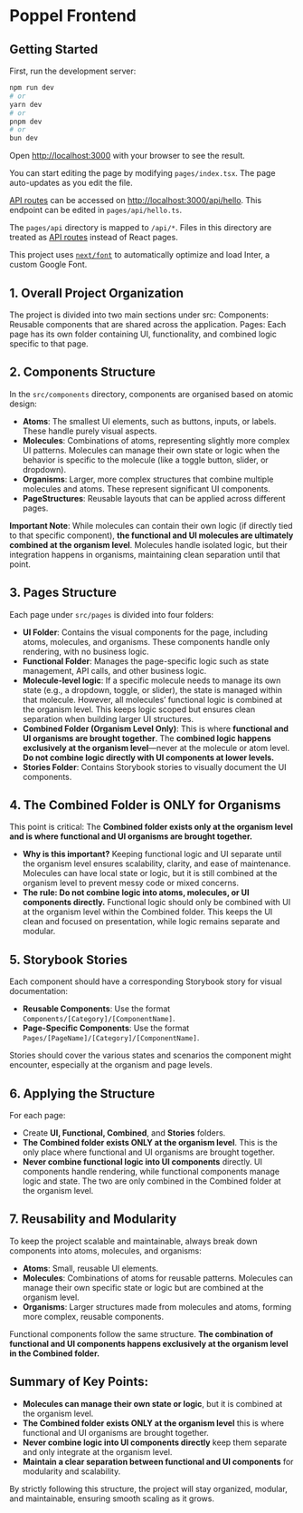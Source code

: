 # Poppel Frontend

## Getting Started

First, run the development server:

```bash
npm run dev
# or
yarn dev
# or
pnpm dev
# or
bun dev
```

Open [http://localhost:3000](http://localhost:3000) with your browser to see the result.

You can start editing the page by modifying `pages/index.tsx`. The page auto-updates as you edit the file.

[API routes](https://nextjs.org/docs/api-routes/introduction) can be accessed on [http://localhost:3000/api/hello](http://localhost:3000/api/hello). This endpoint can be edited in `pages/api/hello.ts`.

The `pages/api` directory is mapped to `/api/*`. Files in this directory are treated as [API routes](https://nextjs.org/docs/api-routes/introduction) instead of React pages.

This project uses [`next/font`](https://nextjs.org/docs/basic-features/font-optimization) to automatically optimize and load Inter, a custom Google Font.

## **1. Overall Project Organization**
The project is divided into two main sections under src:
Components: Reusable components that are shared across the application.
Pages: Each page has its own folder containing UI, functionality, and combined logic specific to that page.

## **2. Components Structure**
In the `src/components` directory, components are organised based on atomic design:
- **Atoms**: The smallest UI elements, such as buttons, inputs, or labels. These handle purely visual aspects.
- **Molecules**: Combinations of atoms, representing slightly more complex UI patterns. Molecules can manage their own state or logic when the behavior is specific to the molecule (like a toggle button, slider, or dropdown).
- **Organisms**: Larger, more complex structures that combine multiple molecules and atoms. These represent significant UI components.
- **PageStructures**: Reusable layouts that can be applied across different pages.

**Important Note**: While molecules can contain their own logic (if directly tied to that specific component), **the functional and UI molecules are ultimately combined at the organism level**. Molecules handle isolated logic, but their integration happens in organisms, maintaining clean separation until that point.


## **3. Pages Structure**
Each page under `src/pages` is divided into four folders:
- **UI Folder**: Contains the visual components for the page, including atoms, molecules, and organisms. These components handle only rendering, with no business logic.
- **Functional Folder**: Manages the page-specific logic such as state management, API calls, and other business logic.
- **Molecule-level logic**: If a specific molecule needs to manage its own state (e.g., a dropdown, toggle, or slider), the state is managed within that molecule. However, all molecules’ functional logic is combined at the organism level. This keeps logic scoped but ensures clean separation when building larger UI structures.
- **Combined Folder (Organism Level Only)**: This is where **functional and UI organisms are brought together**. The **combined logic happens exclusively at the organism level**—never at the molecule or atom level. **Do not combine logic directly with UI components at lower levels.**
- **Stories Folder**: Contains Storybook stories to visually document the UI components.

## **4. The Combined Folder is ONLY for Organisms**
This point is critical: The **Combined folder exists only at the organism level and is where functional and UI organisms are brought together.**
- **Why is this important?** Keeping functional logic and UI separate until the organism level ensures scalability, clarity, and ease of maintenance. Molecules can have local state or logic, but it is still combined at the organism level to prevent messy code or mixed concerns.
- **The rule: Do not combine logic into atoms, molecules, or UI components directly.** Functional logic should only be combined with UI at the organism level within the Combined folder. This keeps the UI clean and focused on presentation, while logic remains separate and modular.

## **5. Storybook Stories**
Each component should have a corresponding Storybook story for visual documentation:
- **Reusable Components**: Use the format `Components/[Category]/[ComponentName]`.
- **Page-Specific Components**: Use the format `Pages/[PageName]/[Category]/[ComponentName]`.

Stories should cover the various states and scenarios the component might encounter, especially at the organism and page levels.

##  **6. Applying the Structure**
For each page:
- Create **UI, Functional, Combined**, and **Stories** folders.
- **The Combined folder exists ONLY at the organism level**. This is the only place where functional and UI organisms are brought together.
- **Never combine functional logic into UI components** directly. UI components handle rendering, while functional components manage logic and state. The two are only combined in the Combined folder at the organism level.

## **7. Reusability and Modularity**
To keep the project scalable and maintainable, always break down components into atoms, molecules, and organisms:
- **Atoms**: Small, reusable UI elements.
- **Molecules**: Combinations of atoms for reusable patterns. Molecules can manage their own specific state or logic but are combined at the organism level.
- **Organisms**: Larger structures made from molecules and atoms, forming more complex, reusable components.

Functional components follow the same structure. **The combination of functional and UI components happens exclusively at the organism level in the Combined folder.**

## Summary of Key Points:
- **Molecules can manage their own state or logic**, but it is combined at the organism level.
- **The Combined folder exists ONLY at the organism level** this is where functional and UI organisms are brought together.
- **Never combine logic into UI components directly** keep them separate and only integrate at the organism level.
- **Maintain a clear separation between functional and UI components** for modularity and scalability.


By strictly following this structure, the project will stay organized, modular, and maintainable, ensuring smooth scaling as it grows.

